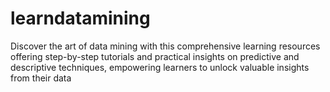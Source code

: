 # learndatamining
Discover the art of data mining with this comprehensive learning resources offering step-by-step tutorials and practical insights on predictive and descriptive techniques, empowering learners to unlock valuable insights from their data
